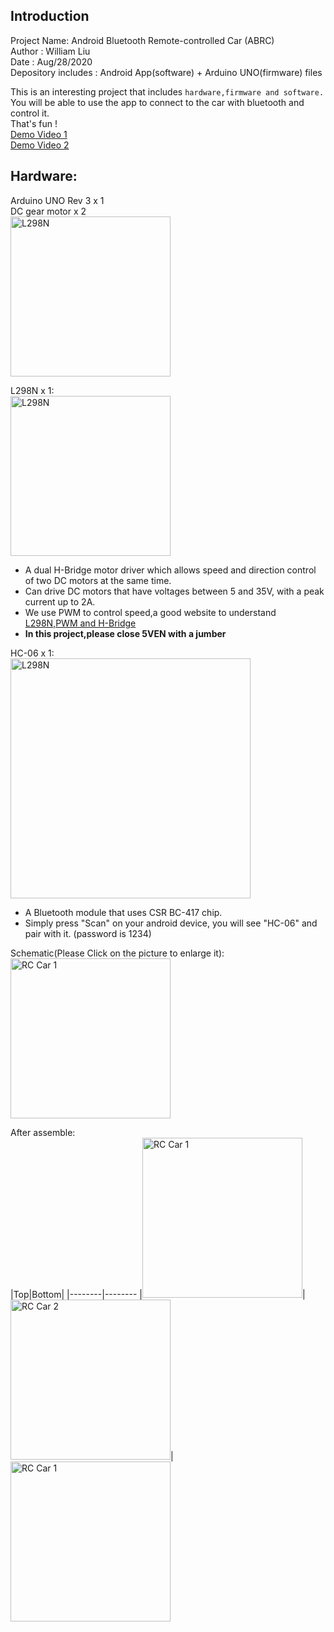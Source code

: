 ## Introduction  
Project Name: Android Bluetooth Remote-controlled Car (ABRC)  
Author : William Liu  
Date : Aug/28/2020  
Depository includes : Android App(software) + Arduino UNO(firmware) files  

This is an interesting project that includes `hardware,firmware and software.`  
You will be able to use the app to connect to the car with bluetooth and control it.  
That's fun !  
[Demo Video 1](https://drive.google.com/file/d/1XKBzJSUhsBJ8SS74sKQXuq67VgESFzT3/view?usp=sharing)  
[Demo Video 2](https://drive.google.com/file/d/1YboXPtHKsL6V_Dz8LkaTyKyxLYmLadPt/view?usp=sharing)

## Hardware:   
Arduino UNO Rev 3 x 1  
DC gear motor x 2  
<img src="https://drive.google.com/uc?export=view&id=1OCxtIBjtbVYXp89iXSmIkKA6XPe_b_cu" width="256" title="L298N">  

L298N x 1:  
<img src="https://drive.google.com/uc?export=view&id=15L7OjhvyxIVTLsguzDvnxdhUIrZoXzcV" width="256" title="L298N">  
* A dual H-Bridge motor driver which allows speed and direction control of two DC motors at the same time.  
* Can drive DC motors that have voltages between 5 and 35V, with a peak current up to 2A.  
* We use PWM to control speed,a good website to understand [L298N,PWM and H-Bridge](https://lastminuteengineers.com/l298n-dc-stepper-driver-arduino-tutorial/)  
* **In this project,please close 5VEN with a jumber**

HC-06 x 1:  
<img src="https://drive.google.com/uc?export=view&id=1aVFuakOrTW34kmkH0ub_FxJGJESoDFuP" width="384" title="L298N">  
* A Bluetooth module that uses CSR BC-417 chip.
* Simply press "Scan" on your android device, you will see "HC-06" and pair with it. (password is 1234)

Schematic(Please Click on the picture to enlarge it):  
<img src="https://drive.google.com/uc?export=view&id=1U_cqYKbb0YQoDSV1TalG-92-98ioZb4T" width="256" title="RC Car 1">

After assemble:  
|Top|Bottom|
|--------|--------
|<img src="https://drive.google.com/uc?export=view&id=1JGI4K7iLmEa5d8gfoWp30khSrUcvD67R" width="256" title="RC Car 1">|<img src="https://drive.google.com/uc?export=view&id=1R0J8BOFk0adDOwCiwhyO7AaHJ1ML7Ssp" width="256" title="RC Car 2">|<img src="https://drive.google.com/uc?export=view&id=1JGI4K7iLmEa5d8gfoWp30khSrUcvD67R" width="256" title="RC Car 1">
